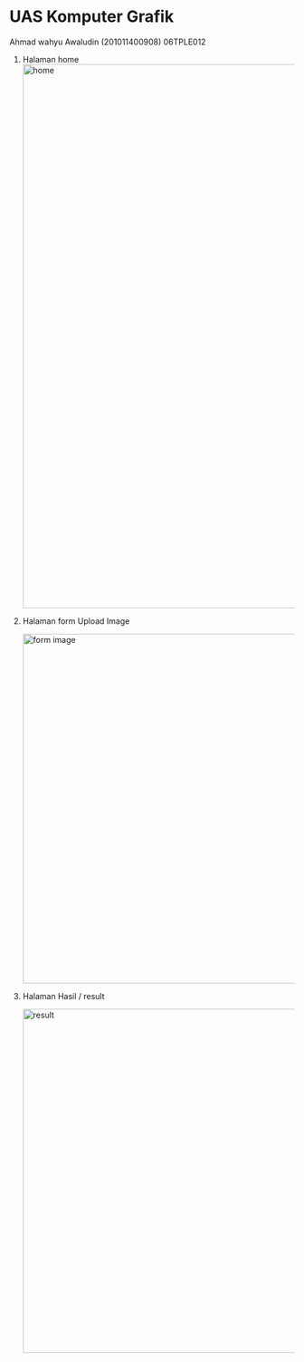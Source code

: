 # UAS Komputer Grafik
Ahmad wahyu Awaludin (201011400908)
06TPLE012


1. Halaman home
   <img width="960" alt="home" src="https://github.com/kwul0208/Uas-Komputer-Grafik/assets/73464576/27e3d49b-7ebd-4005-af72-17ccea37b6f4">

2. Halaman form Upload Image
   
   <img width="617" alt="form image" src="https://github.com/kwul0208/Uas-Komputer-Grafik/assets/73464576/0b2aa909-c9b8-4776-a679-43cd2208e3e0">

4. Halaman Hasil / result
   
   <img width="607" alt="result" src="https://github.com/kwul0208/Uas-Komputer-Grafik/assets/73464576/ef8dfa04-740d-4cf9-8cb0-6da3b41073ad">


     







